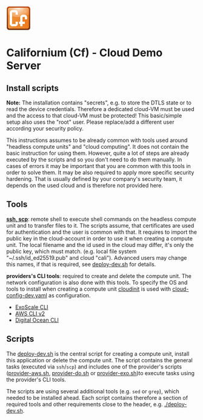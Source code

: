 ![Californium logo](../../../../cf_64.png)

# Californium (Cf) - Cloud Demo Server

## Install scripts

**Note:** The installation contains "secrets", e.g. to store the DTLS state or to read the device credentials. Therefore a dedicated cloud-VM must be used and the access to that cloud-VM must be protected! This basic/simple setup also uses the "root" user. Please replace/add a different user according your security policy.

This instructions assumes to be already common with tools used around "headless compute units" and "cloud computing". It does not contain the basic instruction for using them. However, quite a lot of steps are already executed by the scripts and so you don't need to do them manually. In cases of errors it may be important that you are common with this tools in order to solve them. It may be also required to apply more specific security hardening. That is usually defined by your company's security team, it depends on the used cloud and is therefore not provided here.

## Tools

[**ssh, scp**](https://www.openssh.com/manual.html): remote shell to execute shell commands on the headless compute unit and to transfer files to it. The scripts assume, that certificates are used for authentication and the user is common with that. It requires to import the public key in the cloud-account in order to use it when creating a compute unit. The local filename and the id used in the cloud may differ, it's only the public key, which must match. (e.g. local file system "~/.ssh/id_ed25519.pub" and cloud "cali"). Advanced users may change this names, if that is required, see [deploy-dev.sh](./deploy-dev.sh) for details.

**providers's CLI tools**: required to create and delete the compute unit. The network configuration is also done with this tools. To specify the OS and tools to install when creating a compute unit [cloudinit](https://cloudinit.readthedocs.io/en/latest/index.html) is used with [cloud-config-dev.yaml](./cloud-config-dev.yaml) as configuration.

- [ExoScale CLI](https://community.exoscale.com/documentation/tools/exoscale-command-line-interface/)
- [AWS CLI v2](https://docs.aws.amazon.com/cli/latest/userguide/cli-chap-welcome.html)
- [Digital Ocean CLI](https://docs.digitalocean.com/reference/doctl/)

## Scripts

The [deploy-dev.sh](./deploy-dev.sh) is the central script for creating a compute unit, install this application or delete the compute unit. The script contains the general tasks (executed via `ssh`/`scp`) and includes one of the provider's scripts ([provider-aws.sh](./provider-aws.sh), [provider-do.sh](./provider-do.sh) or [provider-exo.sh](./provider-exo.sh))to execute tasks using the provider's CLI tools.

The scripts are using several additional tools (e.g. `sed` or `grep`), which needed to be installed ahead. Each script contains therefore a section of required tools and other requirements close to the header, e.g. [./deploy-dev.sh](./deploy-dev.sh#L22-L47).
